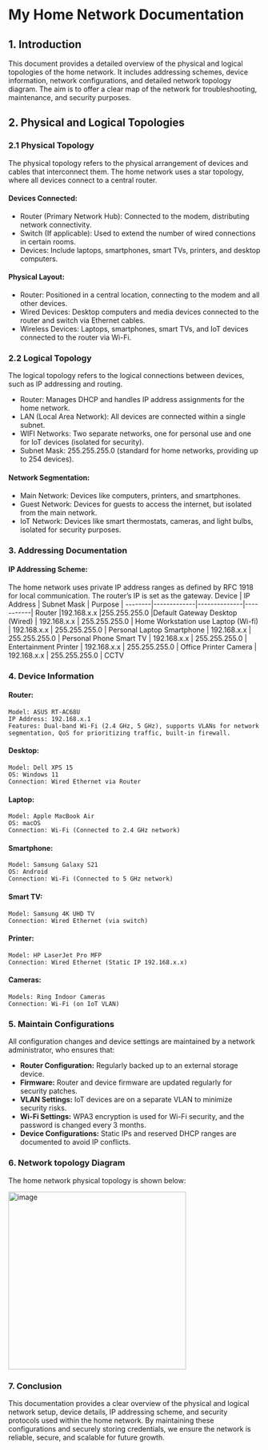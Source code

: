 # My Home Network Documentation
## 1. Introduction
This document provides a detailed overview of the physical and logical topologies of the home network. It includes addressing schemes, device information, network configurations, and detailed network topology diagram. The aim is to offer a clear map of the network for troubleshooting, maintenance, and security purposes.
## 2. Physical and Logical Topologies
### 2.1 Physical Topology
The physical topology refers to the physical arrangement of devices and cables that interconnect them. The home network uses a star topology, where all devices connect to a central router.
#### Devices Connected:
* Router (Primary Network Hub): Connected to the modem, distributing network connectivity.
* Switch (If applicable): Used to extend the number of wired connections in certain rooms.
* Devices: Include laptops, smartphones, smart TVs, printers, and desktop computers.

#### Physical Layout:
* Router: Positioned in a central location, connecting to the modem and all other devices.
* Wired Devices: Desktop computers and media devices connected to the router and switch via Ethernet cables.
* Wireless Devices: Laptops, smartphones, smart TVs, and IoT devices connected to the router via Wi-Fi.

### 2.2 Logical Topology
The logical topology refers to the logical connections between devices, such as IP addressing and routing.
* Router: Manages DHCP and handles IP address assignments for the home network.
* LAN (Local Area Network): All devices are connected within a single subnet.
* WIFI Networks: Two separate networks, one for personal use and one for IoT devices (isolated for security).
* Subnet Mask: 255.255.255.0 (standard for home networks, providing up to 254 devices).
#### Network Segmentation:
* Main Network: Devices like computers, printers, and smartphones.
* Guest Network: Devices for guests to access the internet, but isolated from the main network.
* IoT Network: Devices like smart thermostats, cameras, and light bulbs, isolated for security purposes.
### 3. Addressing Documentation
#### IP Addressing Scheme:
The home network uses private IP address ranges as defined by RFC 1918 for local communication. The router’s IP is set as the gateway.
Device  |	IP Address  |	Subnet Mask  |	Purpose  |
--------|-------------|--------------|-----------|
Router  |192.168.x.x  |255.255.255.0 |Default Gateway
Desktop (Wired) | 192.168.x.x | 255.255.255.0 | Home Workstation use
Laptop (Wi-fi) | 192.168.x.x | 255.255.255.0 | Personal Laptop
Smartphone | 192.168.x.x | 255.255.255.0 | Personal Phone 
Smart TV | 192.168.x.x | 255.255.255.0 | Entertainment
Printer | 192.168.x.x | 255.255.255.0 | Office Printer
Camera | 192.168.x.x | 255.255.255.0 | CCTV
### 4. Device Information
 #### Router:
    Model: ASUS RT-AC68U
    IP Address: 192.168.x.1
    Features: Dual-band Wi-Fi (2.4 GHz, 5 GHz), supports VLANs for network segmentation, QoS for prioritizing traffic, built-in firewall.
  #### Desktop:
    Model: Dell XPS 15
    OS: Windows 11
    Connection: Wired Ethernet via Router
  #### Laptop:
    Model: Apple MacBook Air
    OS: macOS
    Connection: Wi-Fi (Connected to 2.4 GHz network)
  #### Smartphone:
    Model: Samsung Galaxy S21
    OS: Android
    Connection: Wi-Fi (Connected to 5 GHz network)
  #### Smart TV:
    Model: Samsung 4K UHD TV
    Connection: Wired Ethernet (via switch)
  #### Printer:
    Model: HP LaserJet Pro MFP
    Connection: Wired Ethernet (Static IP 192.168.x.x)
  #### Cameras:
    Models: Ring Indoor Cameras
    Connection: Wi-Fi (on IoT VLAN)
### 5. Maintain Configurations
All configuration changes and device settings are maintained by a network administrator, who ensures that:
* **Router Configuration:** Regularly backed up to an external storage device.
* **Firmware:** Router and device firmware are updated regularly for security patches.
* **VLAN Settings:** IoT devices are on a separate VLAN to minimize security risks.
* **Wi-Fi Settings:** WPA3 encryption is used for Wi-Fi security, and the password is changed every 3 months.
* **Device Configurations:** Static IPs and reserved DHCP ranges are documented to avoid IP conflicts.
### 6. Network topology Diagram
The home network physical topology is shown below:

<img width="355" alt="image" src="https://github.com/user-attachments/assets/0426464c-1d3b-482a-9e16-4680f966433d">

### 7. Conclusion
This documentation provides a clear overview of the physical and logical network setup, device details, IP addressing scheme, and security protocols used within the home network. By maintaining these configurations and securely storing credentials, we ensure the network is reliable, secure, and scalable for future growth.







